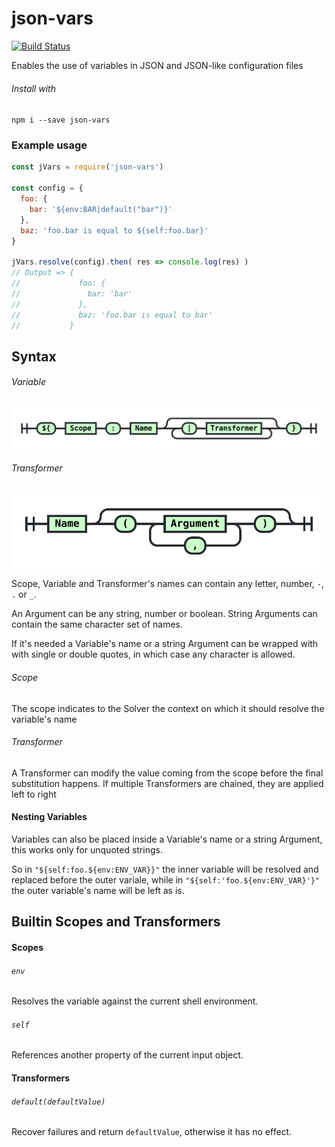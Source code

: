 # json-vars
[![Build Status](https://travis-ci.org/l-catallo/json-vars.svg?branch=master)](https://travis-ci.org/l-catallo/json-vars)

Enables the use of variables in JSON and JSON-like configuration files

###### Install with

`npm i --save json-vars`

### Example usage

```javascript
const jVars = require('json-vars')

const config = {
  foo: {
    bar: '${env:BAR|default("bar")}'
  },
  baz: 'foo.bar is equal to ${self:foo.bar}'
}

jVars.resolve(config).then( res => console.log(res) )
// Output => {
//             foo: {
//               bar: 'bar'
//             },
//             baz: 'foo.bar is equal to bar'
//           }
```

## Syntax

###### Variable
![Variable syntax diagram](./assets/Variable.svg)

###### Transformer
![Transformer syntax diagram](./assets/Transformer.svg)

Scope, Variable and Transformer's names can contain any letter,
number, `-`, `.` or `_`.

An Argument can be any string, number or boolean. String Arguments can contain
the same character set of names.

If it's needed a Variable's name or a string Argument can be wrapped with
with single or double quotes, in which case any character is allowed.

###### Scope

The scope indicates to the Solver the context on which it should resolve the
variable's name

###### Transformer

A Transformer can modify the value coming from the scope before the final
substitution happens. If multiple Transformers are chained, they are applied
left to right

#### Nesting Variables

Variables can also be placed inside a Variable's name or a string Argument, this
works only for unquoted strings.

So in `"${self:foo.${env:ENV_VAR}}"` the inner variable will be resolved and
replaced before the outer variale, while in `"${self:'foo.${env:ENV_VAR}'}"`
the outer variable's name will be left as is.

## Builtin Scopes and Transformers

#### Scopes

###### `env`
Resolves the variable against the current shell environment.

###### `self`
References another property of the current input object.

#### Transformers

###### `default(defaultValue)`
Recover failures and return `defaultValue`, otherwise it has no effect.
